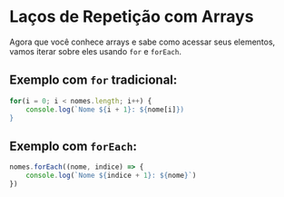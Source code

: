 # Laços de Repetição com Arrays

Agora que você conhece arrays e sabe como acessar seus elementos, vamos iterar sobre eles usando `for` e `forEach`.

## Exemplo com `for` tradicional:

```js
for(i = 0; i < nomes.length; i++) {
    console.log(`Nome ${i + 1}: ${nome[i]})
}
```

## Exemplo com `forEach`:

```js
nomes.forEach((nome, indice) => {
    console.log(`Nome ${indice + 1}: ${nome}`)
})
```